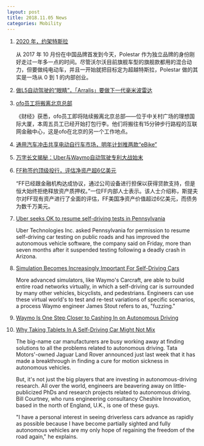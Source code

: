 ```yaml
---
layout: post
title: 2018.11.05 News
categories: Mobility
---
```


1. [2020 年，约架特斯拉](https://www.huxiu.com/article/270008.html)

    从 2017 年 10 月份在中国品牌首发到今天，Polestar 作为独立品牌的身份刚好走过一年多一点的时间。尽管沃尔沃目前旗舰车型的旗舰款都用的混合动力，但要做纯电动车，并且一开始就把目标定为超越特斯拉，Polestar 做的其实是一场从 0 到 1 的内部创业。

2. [做L5自动驾驶的“眼睛”，「Arralis」要做下一代毫米波雷达](https://36kr.com/p/5159618.html)

3. [ofo员工将搬离北京总部](https://36kr.com/p/5160379.html)

    《财经》获悉，ofo员工即将陆续搬离北京总部——位于中关村广场的理想国际大厦，本周五员工已经开始打包行李。他们将搬往有15分钟步行路程的互联网金融中心，这是ofo在北京的另一个工作地点。

4. [通用汽车冲击共享电动自行车市场，明年计划推两款“eBike”](https://36kr.com/p/5160401.html)

5. [万字长文揭秘：Uber与Waymo自动驾驶专利大战始末](https://36kr.com/p/5160438.html)

6. [FF称签约顶级投行，评估净资产超6亿美元](https://36kr.com/p/5160432.html)

    “FF已经跟金融机构达成协议，通过公司设备进行担保以获得贷款支持，但是恒大始终拒绝释放资产质押权。”一位FF内部人士表示。该人士介绍称，斯提夫尔对FF现有资产进行了全面的评估，FF美国净资产价值超过6亿美元，而债务为数千万美元。

7. [Uber seeks OK to resume self-driving tests in Pennsylvania](http://www.autonews.com/article/20181102/MOBILITY/181109924/uber-seeks-ok-to-resume-self-driving-tests-in-pennsylvania)

    Uber Technologies Inc. asked Pennsylvania for permission to resume self-driving car testing on public roads and has improved the autonomous vehicle software, the company said on Friday, more than seven months after it suspended testing following a deadly crash in Arizona.

8. [Simulation Becomes Increasingly Important For Self-Driving Cars](https://www.forbes.com/sites/davidsilver/2018/11/01/simulation-becomes-increasingly-important-for-self-driving-cars/#734c452b5583)

    More advanced simulators, like Waymo's Carcraft, are able to build entire road networks virtually, in which a self-driving car is surrounded by many other vehicles, bicyclists, and pedestrians. Engineers can use these virtual world's to test and re-test variations of specific scenarios, a process Waymo engineer James Stout refers to as, "fuzzing."

9. [Waymo Is One Step Closer to Cashing In on Autonomous Driving](https://www.thestreet.com/investing/stocks/waymo-self-driving-permit-california-14764322)

10. [Why Taking Tablets In A Self-Driving Car Might Not Mix](https://www.forbes.com/sites/annatobin/2018/11/04/why-taking-tablets-in-a-self-driving-car-might-not-mix/#4e7705b9d152)

    The big-name car manufacturers are busy working away at finding solutions to all the problems related to autonomous driving. Tata Motors'-owned Jaguar Land Rover announced just last week that it has made a breakthrough in finding a cure for motion sickness in autonomous vehicles.

    But, it's not just the big players that are investing in autonomous-driving research. All over the world, engineers are beavering away on little-publicized PhDs and research projects related to autonomous driving. Bill Courtney, who runs engineering consultancy Cheshire Innovation, based in the north of England, U.K., is one of these guys.

    "I have a personal interest in seeing driverless cars advance as rapidly as possible because I have become partially sighted and fully autonomous vehicles are my only hope of regaining the freedom of the road again," he explains.


